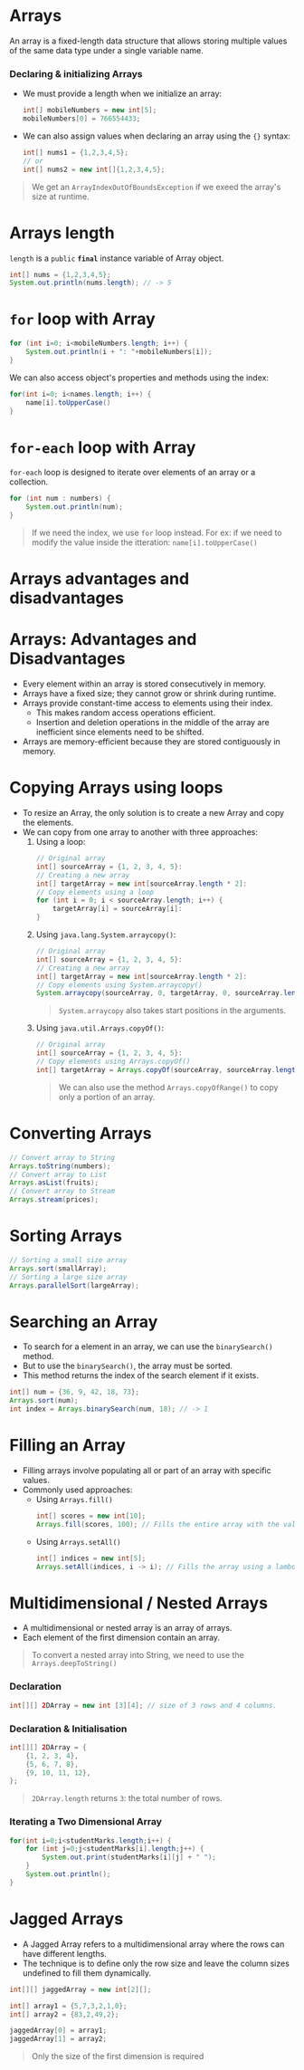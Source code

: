 # Arrays

An array is a fixed-length data structure that allows storing multiple values of the same data type under a single variable name.

### Declaring & initializing Arrays

- We must provide a length when we initialize an array:
    ```java
    int[] mobileNumbers = new int[5];
    mobileNumbers[0] = 766554433;
    ```
- We can also assign values when declaring an array using the `{}` syntax:
    ```java
    int[] nums1 = {1,2,3,4,5};
    // or
    int[] nums2 = new int[]{1,2,3,4,5};
    ```

> We get an `ArrayIndexOutOfBoundsException` if we exeed the array's size at runtime.

 # Arrays length
`length` is a `public` **`final`** instance variable of Array object.
```java
int[] nums = {1,2,3,4,5};
System.out.println(nums.length); // -> 5
```

# `for` loop with Array

```java
for (int i=0; i<mobileNumbers.length; i++) {
    System.out.println(i + ": "+mobileNumbers[i]);
}
```

We can also access object's properties and methods using the index:

```java
for(int i=0; i<names.length; i++) {
    name[i].toUpperCase()
}
```

# `for-each` loop with Array

`for-each` loop is designed to iterate over elements of an array or a collection.

```java
for (int num : numbers) {
    System.out.println(num);
}
```
> If we need the index, we use `for` loop instead. For ex: if we need to modify the value inside the itteration: `name[i].toUpperCase()`

# Arrays advantages and disadvantages

# Arrays: Advantages and Disadvantages

- Every element within an array is stored consecutively in memory.
- Arrays have a fixed size; they cannot grow or shrink during runtime.
- Arrays provide constant-time access to elements using their index.
  - This makes random access operations efficient.
  - Insertion and deletion operations in the middle of the array are inefficient since elements need to be shifted.
- Arrays are memory-efficient because they are stored contiguously in memory.

# Copying Arrays using loops

- To resize an Array, the only solution is to create a new Array and copy the elements.
- We can copy from one array to another with three approaches:
  1. Using a loop:
        ```java
        // Original array
        int[] sourceArray = {1, 2, 3, 4, 5}:
        // Creating a new array
        int[] targetArray = new int[sourceArray.length * 2]:
        // Copy elements using a loop
        for (int i = 0; i < sourceArray.length; i++) {
            targetArray[i] = sourceArray[i]:
        }
        ```
  2. Using `java.lang.System.arraycopy()`:
        ```java
        // Original array
        int[] sourceArray = {1, 2, 3, 4, 5}:
        // Creating a new array
        int[] targetArray = new int[sourceArray.length * 2]:
        // Copy elements using System.arraycopy()
        System.arraycopy(sourceArray, 0, targetArray, 0, sourceArray.length);
        ```
        > `System.arraycopy` also takes start positions in the arguments.
  3. Using `java.util.Arrays.copyOf()`:
        ```java
        // Original array
        int[] sourceArray = {1, 2, 3, 4, 5}:
        // Copy elements using Arrays.copyOf()
        int[] targetArray = Arrays.copyOf(sourceArray, sourceArray.length * 2)
        ```
        > We can also use the method `Arrays.copyOfRange()` to copy only a portion of an array.

# Converting Arrays

```java
// Convert array to String
Arrays.toString(numbers);
// Convert array to List
Arrays.asList(fruits);
// Convert array to Stream
Arrays.stream(prices);
```

# Sorting Arrays

```java
// Sorting a small size array
Arrays.sort(smallArray);
// Sorting a large size array
Arrays.parallelSort(largeArray);
```

# Searching an Array

- To search for a element in an array, we can use the `binarySearch()` method.
- But to use the `binarySearch()`, the array must be sorted.
- This method returns the index of the search element if it exists.

```java
int[] num = {36, 9, 42, 18, 73};
Arrays.sort(num);
int index = Arrays.binarySearch(num, 18); // -> 1
```

# Filling an Array

- Filling arrays involve populating all or part of an array with specific values.
- Commonly used approaches:
  - Using `Arrays.fill()`
    ```java
    int[] scores = new int[10];
    Arrays.fill(scores, 100); // Fills the entire array with the value 100.
    ```
  - Using `Arrays.setAll()`
    ```java
    int[] indices = new int[5];
    Arrays.setAll(indices, i -> i); // Fills the array using a lambda function.
    ```

# Multidimensional / Nested Arrays

- A multidimensional or nested array is an array of arrays. 
- Each element of the first dimension contain an array.

> To convert a nested array into String, we need to use the `Arrays.deepToString()`

### Declaration
```java
int[][] 2DArray = new int [3][4]; // size of 3 rows and 4 columns.
```

### Declaration & Initialisation
```java
int[][] 2DArray = {
    {1, 2, 3, 4},
    {5, 6, 7, 8},
    {9, 10, 11, 12},
};
``` 
> `2DArray.length` returns `3`: the total number of rows.

### Iterating a Two Dimensional Array

```java
for(int i=0;i<studentMarks.length;i++) {
    for (int j=0;j<studentMarks[i].length;j++) {
        System.out.print(studentMarks[i][j] + " ");
    }
    System.out.println();
}
```

# Jagged Arrays

- A Jagged Array refers to a multidimensional array where the rows can have different lengths.
- The technique is to define only the row size and leave the column sizes undefined to fill them dynamically.

```java
int[][] jaggedArray = new int[2][];

int[] array1 = {5,7,3,2,1,0};
int[] array2 = {83,2,49,2};

jaggedArray[0] = array1;
jaggedArray[1] = array2;
```

> Only the size of the first dimension is required
